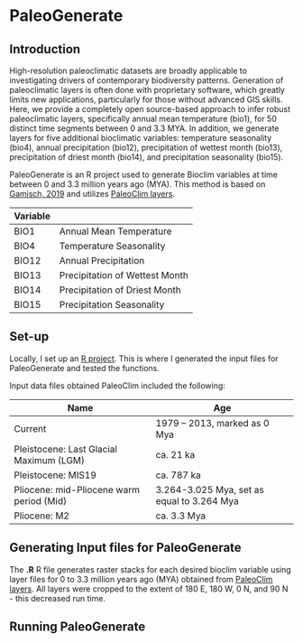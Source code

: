 # PaleoGenerate

## Introduction  

High-resolution paleoclimatic datasets are broadly applicable to investigating drivers of contemporary biodiversity patterns. Generation of paleoclimatic layers is often done with proprietary software, which greatly limits new applications, particularly for those without advanced GIS skills. Here, we provide a completely open source-based approach to infer robust paleoclimatic layers, specifically annual mean temperature (bio1), for 50 distinct time segments between 0 and 3.3 MYA. In addition, we generate layers for five additional bioclimatic variables: temperature seasonality (bio4), annual precipitation (bio12), precipitation of wettest month (bio13), precipitation of driest month (bio14), and precipitation seasonality (bio15). 

PaleoGenerate is an R project used to generate Bioclim variables at time between 0 and 3.3 million years ago (MYA). This method is based on [Gamisch, 2019](https://onlinelibrary.wiley.com/doi/full/10.1111/geb.12979) and utilizes [PaleoClim layers](http://paleoclim.org/). 

| Variable |  |
| ------------ | ------------- |
| BIO1 | Annual Mean Temperature |
| BIO4 | Temperature Seasonality |
| BIO12 | Annual Precipitation |
| BIO13 | Precipitation of Wettest Month |
| BIO14 | Precipitation of Driest Month |
| BIO15 | Precipitation Seasonality |

## Set-up
Locally, I set up an [R project](https://support.rstudio.com/hc/en-us/articles/200526207-Using-Projects). This is where I generated the input files for PaleoGenerate and tested the functions.

Input data files obtained PaleoClim included the following:

| Name | Age |
| ------------ | ------------- |
| Current | 1979 – 2013, marked as 0 Mya |
| Pleistocene: Last Glacial Maximum (LGM) | ca. 21 ka |
| Pleistocene: MIS19 | ca. 787 ka |
| Pliocene: mid-Pliocene warm period (Mid) | 3.264-3.025 Mya, set as equal to 3.264 Mya|
| Pliocene: M2 | ca. 3.3 Mya |



## Generating Input files for PaleoGenerate
The **.R** R file generates raster stacks for each desired bioclim variable using layer files for 0 to 3.3 million years ago (MYA) obtained from [PaleoClim layers](http://paleoclim.org/). All layers were cropped to the extent of 180 E, 180 W, 0 N, and 90 N - this decreased run time. 
 
 
## Running PaleoGenerate

